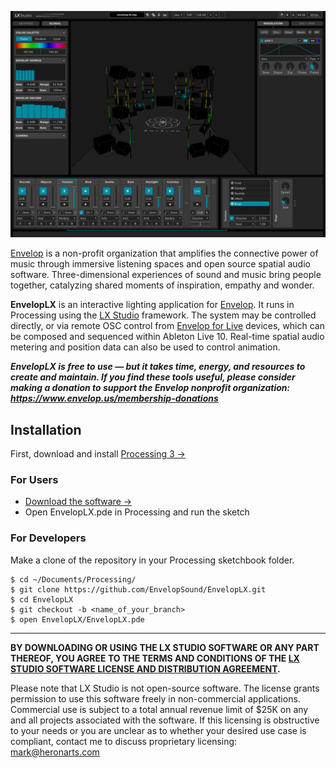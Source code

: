 ![EnvelopLX](media/enveloplx-screenshot.png)

[Envelop](http://envelop.us) is a non-profit organization that amplifies the connective power of music through immersive listening spaces and open source spatial audio software. Three-dimensional experiences of sound and music bring people together, catalyzing shared moments of inspiration, empathy and wonder.

**EnvelopLX** is an interactive lighting application for [Envelop](http://www.envelop.us/). It runs in Processing using the [LX Studio](https://github.com/heronarts/LXStudio) framework. The system may be controlled directly, or via remote OSC control from [Envelop for Live](https://github.com/EnvelopSound/EnvelopForLive) devices, which can be composed and sequenced within Ableton Live 10. Real-time spatial audio metering and position data can also be used to control animation.

***EnvelopLX is free to use — but it takes time, energy, and resources to create and maintain. If you find these tools useful, please consider making a donation to support the Envelop nonprofit organization: https://www.envelop.us/membership-donations***


## Installation

First, download and install [Processing 3 &rarr;](https://processing.org/download/?processing)

### For Users

- [Download the software &rarr;](https://github.com/EnvelopSound/EnvelopLX/archive/master.zip)
- Open EnvelopLX.pde in Processing and run the sketch

### For Developers

Make a clone of the repository in your Processing sketchbook folder.

```Shell
$ cd ~/Documents/Processing/
$ git clone https://github.com/EnvelopSound/EnvelopLX.git
$ cd EnvelopLX
$ git checkout -b <name_of_your_branch>
$ open EnvelopLX/EnvelopLX.pde
```

---

**BY DOWNLOADING OR USING THE LX STUDIO SOFTWARE OR ANY PART THEREOF, YOU AGREE TO THE TERMS AND CONDITIONS OF THE [LX STUDIO SOFTWARE LICENSE AND DISTRIBUTION AGREEMENT](http://lx.studio/license).**

Please note that LX Studio is not open-source software. The license grants permission to use this software freely in non-commercial applications. Commercial use is subject to a total annual revenue limit of $25K on any and all projects associated with the software. If this licensing is obstructive to your needs or you are unclear as to whether your desired use case is compliant, contact me to discuss proprietary licensing: mark@heronarts.com
